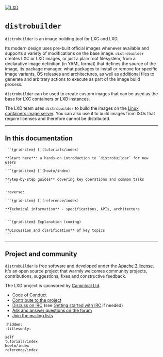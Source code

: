 [![LXD](../.sphinx/_static/download/containers.png)](https://linuxcontainers.org/lxd)

# `distrobuilder`

`distrobuilder` is an image building tool for LXC and LXD.

Its modern design uses pre-built official images whenever available and supports a variety of modifications on the base image.
`distrobuilder` creates LXC or LXD images, or just a plain root filesystem, from a declarative image definition (in YAML format) that defines the source of the image, its package manager, what packages to install or remove for specific image variants, OS releases and architectures, as well as additional files to generate and arbitrary actions to execute as part of the image build process.

`distrobuilder` can be used to create custom images that can be used as the base for LXC containers or LXD instances.

The LXD team uses `distrobuilder` to build the images on the [Linux containers image server](https://images.linuxcontainers.org/).
You can also use it to build images from ISOs that require licenses and therefore cannot be distributed.

---

## In this documentation

````{grid} 1 1 2 2
```{grid-item} [](tutorials/index)

**Start here**: a hands-on introduction to `distrobuilder` for new users
```
```{grid-item} [](howto/index)

**Step-by-step guides** covering key operations and common tasks
```
````

````{grid} 1 1 2 2
:reverse:

```{grid-item} [](reference/index)

**Technical information** - specifications, APIs, architecture
```

```{grid-item} Explanation (coming)

**Discussion and clarification** of key topics
```
````

---

## Project and community

`distrobuilder` is free software and developed under the [Apache 2 license](https://www.apache.org/licenses/LICENSE-2.0).
It's an open source project that warmly welcomes community projects, contributions, suggestions, fixes and constructive feedback.

The LXD project is sponsored by [Canonical Ltd](https://www.canonical.com).

- [Code of Conduct](https://github.com/lxc/lxd/blob/master/CODE_OF_CONDUCT.md) <!-- wokeignore:rule=master -->
- [Contribute to the project](https://github.com/lxc/distrobuilder/blob/master/CONTRIBUTING.md)  <!-- wokeignore:rule=master -->
- [Discuss on IRC](https://web.libera.chat/#lxc) (see [Getting started with IRC](https://discuss.linuxcontainers.org/t/getting-started-with-irc/11920) if needed)
- [Ask and answer questions on the forum](https://discuss.linuxcontainers.org)
- [Join the mailing lists](https://lists.linuxcontainers.org)


```{toctree}
:hidden:
:titlesonly:

self
tutorials/index
howto/index
reference/index
```

